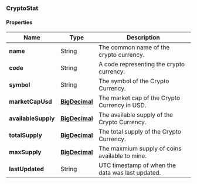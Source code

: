 
[//]: # (CLASS:CryptoStat)

[//]: # (KIND:object)

### CryptoStat

#### Properties

[//]: # (START_DEFINITION)

Name | Type | Description
------------ | ------------- | -------------
**name** | String | The common name of the crypto currency. &nbsp;
**code** | String | A code representing the crypto currency. &nbsp;
**symbol** | String | The symbol of the Crypto Currency. &nbsp;
**marketCapUsd** | [**BigDecimal**](BigDecimal.md) | The market cap of the Crypto Currency in USD. &nbsp;
**availableSupply** | [**BigDecimal**](BigDecimal.md) | The available supply of the Crypto Currency. &nbsp;
**totalSupply** | [**BigDecimal**](BigDecimal.md) | The total supply of the Crypto Currency. &nbsp;
**maxSupply** | [**BigDecimal**](BigDecimal.md) | The maxmium supply of coins available to mine. &nbsp;
**lastUpdated** | String | UTC timestamp of when the data was last updated. &nbsp;

[//]: # (END_DEFINITION)


[//]: # (CONTAINED_CLASS:BigDecimal)


[//]: # (CONTAINED_CLASS:BigDecimal)


[//]: # (CONTAINED_CLASS:BigDecimal)


[//]: # (CONTAINED_CLASS:BigDecimal)





